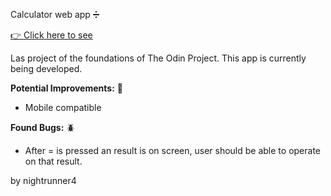 Calculator web app ➗

<a href='https://nightrunner4.github.io/Calculator'>👉 Click here to see</a>

Las project of the foundations of The Odin Project. This app is currently being developed.

<b>Potential Improvements:</b> 💪

 - Mobile compatible

<b>Found Bugs:</b> 🪲

- After = is pressed an result is on screen, user should be able to operate on that result.

by nightrunner4

